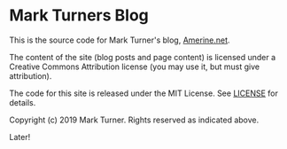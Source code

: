 Mark Turners Blog
=============

This is the source code for Mark Turner's blog, [Amerine.net](http://www.amerine.net). 

The content of the site (blog posts and page content) is licensed under a Creative Commons Attribution license (you may use it, but must give attribution).

The code for this site is released under the MIT License. See [LICENSE](LICENSE) for details.

Copyright (c) 2019 Mark Turner. Rights reserved as indicated above.

Later!
